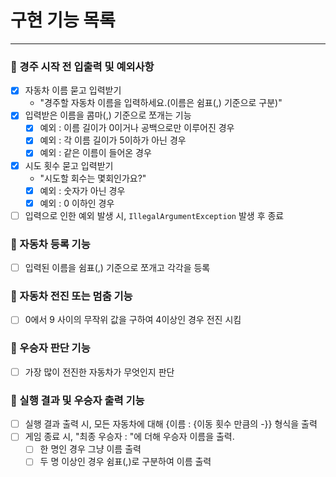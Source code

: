 # 구현 기능 목록

***

### 📍 경주 시작 전 입출력 및 예외사항

- [x] 자동차 이름 묻고 입력받기
    - "경주할 자동차 이름을 입력하세요.(이름은 쉼표(,) 기준으로 구분)"
- [x] 입력받은 이름을 콤마(,) 기준으로 쪼개는 기능
    - [x] 예외 : 이름 길이가 0이거나 공백으로만 이루어진 경우
    - [x] 예외 : 각 이름 길이가 5이하가 아닌 경우
    - [x] 예외 : 같은 이름이 들어온 경우
- [x] 시도 횟수 묻고 입력받기
    - "시도할 회수는 몇회인가요?"
    - [x] 예외 : 숫자가 아닌 경우
    - [x] 예외 : 0 이하인 경우
- [ ] 입력으로 인한 예외 발생 시, <code>IllegalArgumentException</code> 발생 후 종료

### 📍 자동차 등록 기능

- [ ] 입력된 이름을 쉼표(,) 기준으로 쪼개고 각각을 등록

### 📍 자동차 전진 또는 멈춤 기능

- [ ] 0에서 9 사이의 무작위 값을 구하여 4이상인 경우 전진 시킴

### 📍 우승자 판단 기능

- [ ] 가장 많이 전진한 자동차가 무엇인지 판단

### 📍 실행 결과 및 우승자 출력 기능

- [ ] 실행 결과 출력 시, 모든 자동차에 대해 {이름 : {이동 횟수 만큼의 -}} 형식을 출력
- [ ] 게임 종료 시, "최종 우승자 : "에 더해 우승자 이름을 출력.
    - [ ] 한 명인 경우 그냥 이름 출력
    - [ ] 두 명 이상인 경우 쉼표(,)로 구분하여 이름 출력